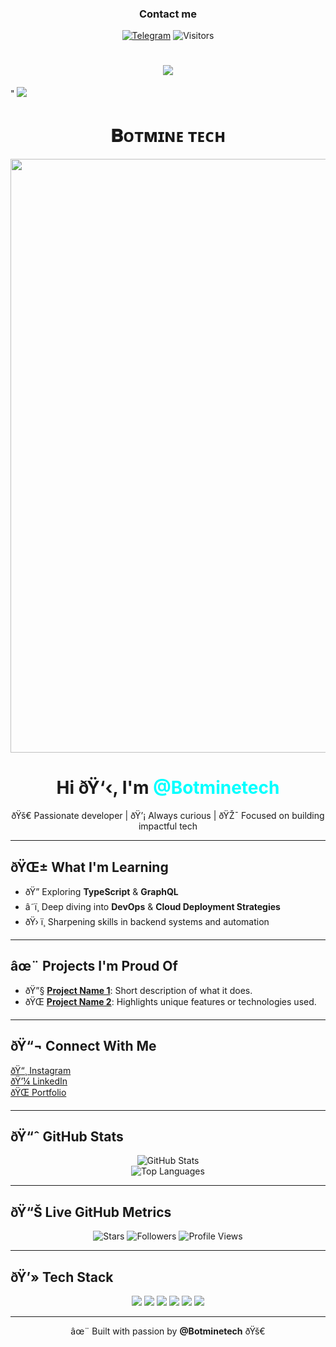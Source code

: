 <h3 align="center">Contact me</h3>
<p align="center">
<a href="https://t.me/NEXIO_07"><img alt="Telegram" src="https://img.shields.io/badge/-Telegram-1a1b27?style=for-the-badge&logo=telegram"></a>
  <img alt="Visitors" src="https://komarev.com/ghpvc/?username=NEXIO_07&label=Profile%20Visits&style=for-the-badge" />
</p>

 

<h1 align="center"
  
<img src="https://user-images.githubusercontent.com/73097560/115834477-dbab4500-a447-11eb-908a-139a6edaec5c.gif">
<img src="https://readme-typing-svg.herokuapp.com?color=FF0085&width==620&lines=🍁+🇮🇳+𝗣𝗢𝗪𝗘𝗥𝗘𝗗+𝗕𝗬+𝗕𝗢𝗧𝗠𝗜𝗡𝗘+𝗧𝗘𝗖𝗛+🇮🇳+🍁"></b></h3>"
<img src="https://user-images.githubusercontent.com/73097560/115834477-dbab4500-a447-11eb-908a-139a6edaec5c.gif">
<h1 align="center"><b>𝐁ᴏᴛᴍɪɴᴇ ᴛᴇᴄʜ</b></h1>
<p align="center"><a href="https://ll_RADHE7_ll"><img src="https://files.catbox.moe/o7pv72.jpg" width="950"></a></p>


<h3 align="center">



<h1 align="center">Hi ðŸ‘‹, I'm <span style="color:#00ffff">@Botminetech</span></h1>
<p align="center">
  ðŸš€ Passionate developer | ðŸ’¡ Always curious | ðŸŽ¯ Focused on building impactful tech
</p>

---

## ðŸŒ± What I'm Learning
- ðŸ” Exploring **TypeScript** & **GraphQL**
- â˜ï¸ Deep diving into **DevOps** & **Cloud Deployment Strategies**
- ðŸ› ï¸ Sharpening skills in backend systems and automation

---

## âœ¨ Projects I'm Proud Of
- ðŸ”§ [**Project Name 1**](#): Short description of what it does.
- ðŸŒ [**Project Name 2**](#): Highlights unique features or technologies used.

---

## ðŸ“¬ Connect With Me
<p align="left">
  <a href="https://instagram.com/Botminetech" target="_blank">ðŸ“¸ Instagram</a><br>
  <a href="https://linkedin.com/in/Botminetech" target="_blank">ðŸ’¼ LinkedIn</a><br>
  <a href="https://nexio07.dev" target="_blank">ðŸŒ Portfolio</a>
</p>

---

## ðŸ“ˆ GitHub Stats

<p align="center">
  <img src="https://github-readme-stats.vercel.app/api?username=Botminetech&show_icons=true&theme=tokyonight&count_private=true" alt="GitHub Stats" />
  <br>
  <img src="https://github-readme-stats.vercel.app/api/top-langs/?username=Botminetech&layout=compact&theme=tokyonight" alt="Top Languages" />
</p>

---

## ðŸ“Š Live GitHub Metrics

<p align="center">
  <img src="https://img.shields.io/github/stars/Botminetech?style=for-the-badge&logo=github&color=purple" alt="Stars">
  <img src="https://img.shields.io/github/followers/Botminetech?style=for-the-badge&logo=github&color=blue" alt="Followers">
  <img src="https://komarev.com/ghpvc/?username=Botminetech&label=Profile%20Views&color=0e75b6&style=for-the-badge" alt="Profile Views">
</p>

---

## ðŸ’» Tech Stack

<p align="center">
  <img src="https://img.shields.io/badge/Python-3670A0?style=for-the-badge&logo=python&logoColor=ffdd54"/>
  <img src="https://img.shields.io/badge/TypeScript-007ACC?style=for-the-badge&logo=typescript&logoColor=white"/>
  <img src="https://img.shields.io/badge/GraphQL-E10098?style=for-the-badge&logo=graphql&logoColor=white"/>
  <img src="https://img.shields.io/badge/HTML5-E34F26?style=for-the-badge&logo=html5&logoColor=white"/>
  <img src="https://img.shields.io/badge/Shell-89e051?style=for-the-badge&logo=gnu-bash&logoColor=black"/>
  <img src="https://img.shields.io/badge/JavaScript-F7DF1E?style=for-the-badge&logo=javascript&logoColor=black"/>
</p>

---

<p align="center">
  âœ¨ Built with passion by <strong>@Botminetech</strong> ðŸš€
</p>
